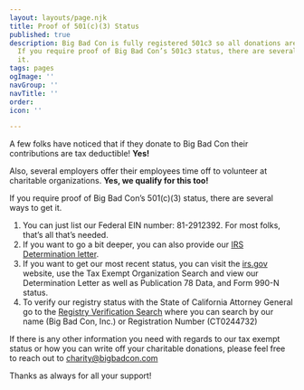 ```yaml
---
layout: layouts/page.njk
title: Proof of 501(c)(3) Status
published: true
description: Big Bad Con is fully registered 501c3 so all donations are tax deductible.
  If you require proof of Big Bad Con’s 501c3 status, there are several ways to get
  it.
tags: pages
ogImage: ''
navGroup: ''
navTitle: ''
order: 
icon: ''

---
```

A few folks have noticed that if they donate to Big Bad Con their contributions are tax deductible! **Yes!**

Also, several employers offer their employees time off to volunteer at charitable organizations. **Yes, we qualify for this too!**

If you require proof of Big Bad Con’s 501(c)(3) status, there are several ways to get it.

1. You can just list our Federal EIN number: 81-2912392. For most folks, that’s all that’s needed.
2. If you want to go a bit deeper, you can also provide our [IRS Determination letter](https://www.dropbox.com/s/wkte3s1qwi21tsh/IRS%20Determination%20Letter.pdf?dl=0).
3. If you want to get our most recent status, you can visit the [irs.gov](https://apps.irs.gov/app/eos/displayAll.do?dispatchMethod=displayAllInfo&Id=4785937&ein=812912392&zipCode=&country=US&deductibility=all&dispatchMethod=searchAll&isDescending=false&city=&ein1=81-2912392&postDateFrom=&exemptTypeCode=al&submitName=Search&sortColumn=orgName&totalResults=1&names=&resultsPerPage=25&indexOfFirstRow=0&postDateTo=&searchChoice=&state=All+States) website, use the Tax Exempt Organization Search and view our Determination Letter as well as Publication 78 Data, and Form 990-N status.
4. To verify our registry status with the State of California Attorney General go to the [Registry Verification Search](http://rct.doj.ca.gov/Verification/Web/Search.aspx?facility=Y) where you can search by our name (Big Bad Con, Inc.) or Registration Number (CT0244732)

If there is any other information you need with regards to our tax exempt status or how you can write off your charitable donations, please feel free to reach out to [charity@bigbadcon.com](mailto:charity@bigbadcon.com)

Thanks as always for all your support!